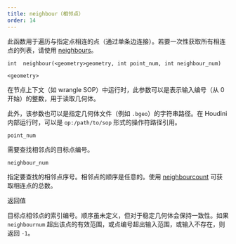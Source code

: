```yaml
---
title: neighbour（相邻点）  
order: 14  
---  
```


此函数用于遍历与指定点相连的点（通过单条边连接）。若要一次性获取所有相连点的列表，请使用 [neighbours](neighbours.html "返回某点所有相邻点的编号数组")。  

`int  neighbour(<geometry>geometry, int point_num, int neighbour_num)`  

`<geometry>`  

在节点上下文（如 wrangle SOP）中运行时，此参数可以是表示输入编号（从 0 开始）的整数，用于读取几何体。  

此外，该参数也可以是指定几何体文件（例如 `.bgeo`）的字符串路径。在 Houdini 内部运行时，可以是 `op:/path/to/sop` 形式的操作符路径引用。  

`point_num`  

需要查找相邻点的目标点编号。  

`neighbour_num`  

指定要查找的相邻点序号。相邻点的顺序是任意的。使用 [neighbourcount](neighbourcount.html "返回与指定点相连的点的总数") 可获取相连点的总数。  

返回值  

目标点相邻点的索引编号。顺序虽未定义，但对于稳定几何体会保持一致性。如果 `neighbournum` 超出该点的有效范围，或点编号超出输入范围，或输入不存在，则返回 `-1`。